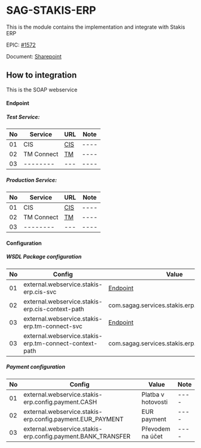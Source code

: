 SAG-STAKIS-ERP
===========

This is the module contains the implementation and integrate with Stakis ERP

EPIC: [#1572]

Document: [Sharepoint]

How to integration
-------

This is the SOAP webservice

#### Endpoint

##### Test Service:

| No | Service | URL | Note |
| -- | ------- | --- | ---- |
| 01 | CIS | [CIS](https://wsvc.stahlgruber.cz/testService/CustomerInformationService.svc) | ---- |
| 02 | TM Connect | [TM](https://wsvc.stahlgruber.cz/testService/TMConnect.svc) | ---- |
| 03 | --------| --- | ---- |

##### Production Service:

| No | Service | URL | Note |
| -- | ------- | --- | ---- |
| 01 | CIS | [CIS]() | ---- |
| 02 | TM Connect | [TM]() | ---- |
| 03 | --------| --- | ---- |


#### Configuration


##### WSDL Package configuration

| No | Config | Value | Note |
| -- | ------- | --- | ---- |
| 01 | external.webservice.stakis-erp.cis-svc | [Endpoint] | ---- |
| 02 | external.webservice.stakis-erp.cis-context-path | com.sagag.services.stakis.erp.wsdl.cis | ---- |
| 03 | external.webservice.stakis-erp.tm-connect-svc | [Endpoint] | ---- |
| 03 | external.webservice.stakis-erp.tm-connect-context-path | com.sagag.services.stakis.erp.wsdl.tmconnect | ---- |

##### Payment configuration

| No | Config | Value | Note |
| -- | ------- | --- | ---- |
| 01 | external.webservice.stakis-erp.config.payment.CASH | Platba v hotovosti | ---- |
| 02 | external.webservice.stakis-erp.config.payment.EUR_PAYMENT | EUR payment | ---- |
| 03 | external.webservice.stakis-erp.config.payment.BANK_TRANSFER | Převodem na účet | ---- |



[//]: #

[#1572]: https://tfs.bbv.ch/tfs/SAGCollection/Connect%20Serbia%20and%20Czech/_workitems/edit/1572
[Sharepoint]: https://bbvsoftwareservices.sharepoint.com/sites/bbvVietnam/Shared%20Documents/Forms/AllItems.aspx?id=%2Fsites%2FbbvVietnam%2FShared%20Documents%2F03%20Operations%20%2D%20Projects%2FSAG%20%2D%20Connect%2FEstimation%2FST%2D%20Czech%20Republic&p=true&originalPath=aHR0cHM6Ly9iYnZzb2Z0d2FyZXNlcnZpY2VzLnNoYXJlcG9pbnQuY29tLzpmOi9zL2JidlZpZXRuYW0vRW5nWi1ydUFOc2hHZ1ZOSGFjdmk2MkFCT3JvWHdSVFBVbVVRQmMxWktjTy02QT9ydGltZT1ETWR5dnpJaTJFZw
[Wiki]: https://tfs.bbv.ch/tfs/SAGCollection/Connect%20Plus/_wiki/wikis/Connect-Plus.wiki?
[Wiki-Env]: https://tfs.bbv.ch/tfs/SAGCollection/Connect%20Plus/_wiki/wikis/Connect-Plus.wiki?wikiVersion=GBwikiMaster&pagePath=%2FConnect%20Plus%20Home%20Page%2FDeployment%20Guide%2FSAG%20eShop%20Environment%20Version%202&pageId=44
[Endpoint]: #endpoint